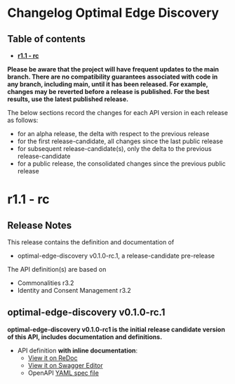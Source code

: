 # Changelog Optimal Edge Discovery

## Table of contents

- **[r1.1 - rc](#r11---rc)**

**Please be aware that the project will have frequent updates to the main branch. There are no compatibility guarantees associated with code in any branch, including main, until it has been released. For example, changes may be reverted before a release is published. For the best results, use the latest published release.**

The below sections record the changes for each API version in each release as follows:

- for an alpha release, the delta with respect to the previous release
- for the first release-candidate, all changes since the last public release
- for subsequent release-candidate(s), only the delta to the previous release-candidate
- for a public release, the consolidated changes since the previous public release

<!--Repeat the below release section (header 1 and subsections) at the top of this file for each new (pre-)release-->

# r1.1 - rc

## Release Notes

This release contains the definition and documentation of

- optimal-edge-discovery v0.1.0-rc.1, a release-candidate pre-release

The API definition(s) are based on

- Commonalities r3.2
- Identity and Consent Management r3.2

## optimal-edge-discovery v0.1.0-rc.1

**optimal-edge-discovery v0.1.0-rc1 is the initial release candidate version of this API, includes documentation and definitions.**

- API definition **with inline documentation**:
  - [View it on ReDoc](https://redocly.github.io/redoc/?url=https://raw.githubusercontent.com/camaraproject/OptimalEdgeDiscovery/r1.1/code/API_definitions/optimal-edge-discovery.yaml&nocors)
  - [View it on Swagger Editor](https://camaraproject.github.io/swagger-ui/?url=https://raw.githubusercontent.com/camaraproject/OptimalEdgeDiscovery/r1.1/code/API_definitions/optimal-edge-discovery.yaml)
  - OpenAPI [YAML spec file](https://github.com/camaraproject/OptimalEdgeDiscovery/blob/r1.1/code/API_definitions/optimal-edge-discovery.yaml)

